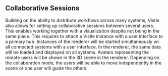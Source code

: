 ## Collaborative Sessions ##

Building on the ability to distribute workflows across many systems, Vistle also allows for setting up collaborative sessions between several users. This enables working together with a visualization despite not being in the same place. This requires to attach a Vistle instance with a user interface to a primary hub.
Instances of the [](project:#mod-COVER) renderer will be started simultaneously on all connected systems with a user interface.
In the renderer, the same data will be loaded and displayed on all systems.
Avatars representing the remote users will be shown in the 3D scene in the renderer.
Depending on the collaboration mode, the users will be able to move independently in the scene or one user will guide the others.
